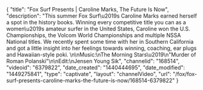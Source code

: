 {
    "title": "Fox Surf Presents | Caroline Marks, The Future Is Now",
    "description": "This summer Fox Surf\u2019s Caroline Marks earned herself a spot in the history books. Winning every competitive title you can as a women\u2019s amateur surfer in the United States, Caroline won the U.S. Championships, the Volcom World Championships and multiple NSSA National titles. We recently spent some time with her in Southern California and got a little insight into her feelings towards winning, coaching, ear plugs and Hawaiian-style poki. \n\nMusic:\nThe Morning Stars\u2019\n\"Murder of Roman Polanski\"\n\nEdit:\nJensen Young Sik",
    "channelid": "168514",
    "videoid": "6379822",
    "date_created": "1440444695",
    "date_modified": "1449275841",
    "type": "captivate",
    "layout": "channelVideo",
    "url": "\/fox\/fox-surf-presents-caroline-marks-the-future-is-now\/168514-6379822"
}